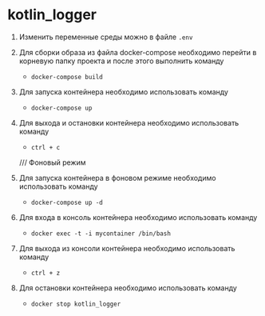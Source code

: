 # kotlin_logger

1. Изменить переменные среды можно в файле `.env`
2. Для сборки образа из файла docker-compose необходимо перейти в корневую папку проекта и после этого выполнить команду
   * `docker-compose build`
3. Для запуска контейнера необходимо использовать команду
   * `docker-compose up`
4. Для выхода и остановки контейнера необходимо использовать команду
   * `ctrl + c`
   
   /// Фоновый режим
5. Для запуска контейнера в фоновом режиме необходимо использовать команду
   * `docker-compose up -d`
6. Для входа в консоль контейнера необходимо использовать команду
   * `docker exec -t -i mycontainer /bin/bash`
7. Для выхода из консоли контейнера необходимо использовать команду
   * `ctrl + z`
7. Для остановки контейнера необходимо использовать команду
   * `docker stop kotlin_logger`
